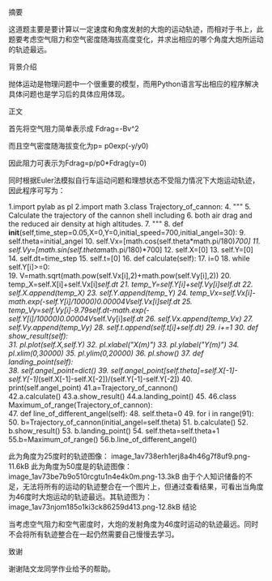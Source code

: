 摘要

这道题主要是要计算以一定速度和角度发射的大炮的运动轨迹，而相对于书上，此题要考虑空气阻力和空气密度随海拔高度变化，并求出相应的哪个角度大炮所运动的轨迹最远。


背景介绍

抛体运动是物理问题中一个很重要的模型，而用Python语言写出相应的程序解决具体问题也是学习后的具体应用体现。


正文

首先将空气阻力简单表示成 Fdrag=-Bv^2

而且空气密度随海拔变化为p= p0exp(-y/y0)

因此阻力可表示为Fdrag=p/p0*Fdrag(y=0)

同时根据Euler法模拟自行车运动问题和理想状态不受阻力情况下大炮运动轨迹，因此程序可写为：

1.import pylab as pl
2.import math
3.class  Trajectory_of_cannon:
4.    """
5.    Calculate the trajectory of the cannon shell including
6.    both air drag and the reduced air density at high altitudes.
7.    """
8.    def __init__(self,time_step=0.05,X=0,Y=0,initial_speed=700,initial_angel=30):
9.        self.theta=initial_angel
10.        self.Vx=[math.cos(self.theta*math.pi/180)*700]
11.        self.Vy=[math.sin(self.theta*math.pi/180)*700]
12.        self.X=[0]
13.        self.Y=[0]
14.        self.dt=time_step
15.        self.t=[0]
16.    def calculate(self):
17.        i=0
18.        while self.Y[i]>=0:                  
19.            V=math.sqrt(math.pow(self.Vx[i],2)+math.pow(self.Vy[i],2))
20.            temp_X=self.X[i]+self.Vx[i]*self.dt
21.            temp_Y=self.Y[i]+self.Vy[i]*self.dt
22.            self.X.append(temp_X)
23.            self.Y.append(temp_Y)
24.            temp_Vx=self.Vx[i]-math.exp(-self.Y[i]/10000)*0.00004*V*self.Vx[i]*self.dt
25.            temp_Vy=self.Vy[i]-9.79*self.dt-math.exp(-self.Y[i]/10000)*0.00004*V*self.Vy[i]*self.dt
26.            self.Vx.append(temp_Vx)
27.            self.Vy.append(temp_Vy)
28.            self.t.append(self.t[i]+self.dt)
29.            i+=1
30.    def show_result(self):     
31.        pl.plot(self.X,self.Y)
32.        pl.xlabel("X(m)")
33.        pl.ylabel("Y(m)")
34.        pl.xlim(0,30000)
35.        pl.ylim(0,20000)
36.        pl.show()
37.    def landing_point(self):              
38.       self.angel_point=dict()
39.       self.angel_point[self.theta]=self.X[-1]-self.Y[-1]*(self.X[-1]-self.X[-2])/(self.Y[-1]-self.Y[-2])
40.       print(self.angel_point)
41.a=Trajectory_of_cannon()     
42.a.calculate()
43.a.show_result() 
44.a.landing_point() 
45.
46.class Maximum_of_range(Trajectory_of_cannon):   
47.     def line_of_different_angel(self): 
48.         self.theta=0
49.         for i in range(91):
50.             b=Trajectory_of_cannon(initial_angel=self.theta) 
51.             b.calculate()
52.             b.show_result()
53.             b.landing_point()
54.             self.theta=self.theta+1
55.b=Maximum_of_range()
56.b.line_of_different_angel() 


此为角度为25度时的轨迹图像： 
image_1av738erh1erj8a4h46g7f8uf9.png-11.6kB 
 此为角度为50度是的轨迹图像： 
image_1av73be7b9o510rcgtu1n4e4k0m.png-13.3kB 
 由于个人知识储备的不足，无法将所有的运动的轨迹整合在一个图片上，但通过查看结果，可看出当角度为46度时大炮运动的轨迹最远。其轨迹图为： 
image_1av73njom185o1ki3ck86259d413.png-12.8kB
结论

当考虑空气阻力和空气密度时，大炮的发射角度为46度时运动的轨迹最远。同时不会将所有轨迹整合在一起仍然需要自己慢慢去学习。


致谢

谢谢陆文龙同学作业给予的帮助。
